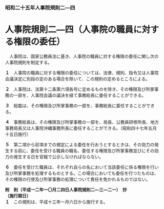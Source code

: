 ### 昭和二十五年人事院規則二―四  
# 人事院規則二―四（人事院の職員に対する権限の委任）  
　人事院は、国家公務員法に基き、人事院の職員に対する権限の委任に関し次の人事院規則を制定する。  
  
**１**　人事院の職員に対する権限の委任については、法律、規則、指令又は人事院会議決定に別段の定のある場合を除いて、この規則の定めるところによる。  
  
**２**　人事院は、法第十二条第六項各号に定めるものを除き、その権限及び所掌事務の一部を、人事院会議の議決を経て事務総長に委任することができる。  
  
**３**　総裁は、その権限及び所掌事務の一部を、事務総長に委任することができる。  
  
**４**　事務総長は、その権限及び所掌事務の一部を、局長、公務員研修所長、地方事務局長又は人事院沖縄事務所長に委任することができる。（昭和四十七年五月十五日施行）  
  
**５**　第二項から前項までの規定による委任を行おうとするときは、その効力の発生する前に、委任を受ける職員の職名、委任する権限及び所掌事務並びにその効力の発生する日を官報で公示しなければならない。  
  
**６**　委任を受けた職員は、それぞれ自らの名において当該委任に係る権限を行い及び所掌事務を処理するものとする。この場合においても委任を行つたものは、その権限の行使及び所掌事務の処理について責任を免かれるものではない。  
  
**附　則（平成一二年一〇月二四日人事院規則二―三―二一）　抄**  
**（施行期日）**  
**１**　この規則は、平成十三年一月六日から施行する。  
  

